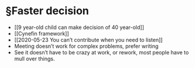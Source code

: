# §Faster decision
- [[9 year-old child can make decision of 40 year-old]]
- [[Cynefin framework]]
- [[2020-05-23 You can’t contribute when you need to listen]]
- Meeting doesn’t work for complex problems, prefer writing
- See it doesn’t have to be crazy at work, or rework, most people have to mull over things.

<!-- #outline -->

<!-- {BearID:0C47CAE5-5C2A-4B38-B181-31ACFE7BDED5-1543-0000DD242FA07FE1} -->
